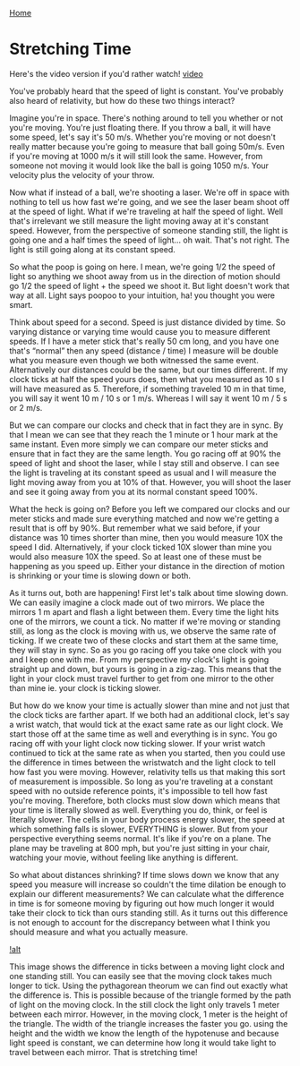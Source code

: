 [Home](./)

# Stretching Time

Here's the video version if you'd rather watch! [video](https://www.youtube.com/watch?v=lXogHNV-H1I)

You've probably heard that the speed of light is constant. You've probably also
heard of relativity, but how do these two things interact?

Imagine you're in space. There's nothing around to tell you whether or not
you're moving. You're just floating there. If you throw a ball, it will have
some speed, let's say it's 50 m/s. Whether you're moving or not doesn't really
matter because you're going to measure that ball going 50m/s. Even if you're
moving at 1000 m/s it will still look the same. However, from someone not
moving it would look like the ball is going 1050 m/s. Your velocity plus the
velocity of your throw.

Now what if instead of a ball, we're shooting a laser. We're off in space with
nothing to tell us how fast we're going, and we see the laser beam shoot off at
the speed of light. What if we're traveling at half the speed of light. Well
that's irrelevant we still measure the light moving away at it's constant
speed. However, from the perspective of someone standing still, the light is
going one and a half times the speed of light… oh wait. That's not right. The
light is still going along at its constant speed.

So what the poop is going on here. I mean, we're going 1/2 the speed of light
so anything we shoot away from us in the direction of motion should go 1/2 the
speed of light + the speed we shoot it. But light doesn't work that way at all.
Light says poopoo to your intuition, ha! you thought you were smart.

Think about speed for a second. Speed is just distance divided by time. So
varying distance or varying time would cause you to measure different speeds.
If I have a meter stick that's really 50 cm long, and you have one that's
“normal” then any speed (distance / time) I measure will be double what you
measure even though we both witnessed the same event. Alternatively our
distances could be the same, but our times different. If my clock ticks at half
the speed yours does, then what you measured as 10 s I will have measured as 5.
Therefore, if something traveled 10 m in that time, you will say it went 10 m /
10 s or 1 m/s. Whereas I will say it went 10 m / 5 s or 2 m/s.

But we can compare our clocks and check that in fact they are in sync. By that
I mean we can see that they reach the 1 minute or 1 hour mark at the same
instant. Even more simply we can compare our meter sticks and ensure that in
fact they are the same length. You go racing off at 90% the speed of light and
shoot the laser, while I stay still and observe. I can see the light is
traveling at its constant speed as usual and I will measure the light moving
away from you at 10% of that. However, you will shoot the laser and see it
going away from you at its normal constant speed 100%.

What the heck is going on? Before you left we compared our clocks and our meter
sticks and made sure everything matched and now we're getting a result that is
off by 90%. But remember what we said before, if your distance was 10 times
shorter than mine, then you would measure 10X the speed I did. Alternatively,
if your clock ticked 10X slower than mine you would also measure 10X the speed.
So at least one of these must be happening as you speed up. Either your
distance in the direction of motion is shrinking or your time is slowing down
or both.

As it turns out, both are happening! First let's talk about time slowing down.
We can easily imagine a clock made out of two mirrors. We place the mirrors 1 m
apart and flash a light between them. Every time the light hits one of the
mirrors, we count a tick. No matter if we're moving or standing still, as long
as the clock is moving with us, we observe the same rate of ticking. If we
create two of these clocks and start them at the same time, they will stay in
sync. So as you go racing off you take one clock with you and I keep one with
me. From my perspective my clock's light is going straight up and down, but
yours is going in a zig-zag. This means that the light in your clock must
travel further to get from one mirror to the other than mine ie. your clock is
ticking slower.

But how do we know your time is actually slower than mine and not just that the
clock ticks are farther apart. If we both had an additional clock, let's say a
wrist watch, that would tick at the exact same rate as our light clock. We
start those off at the same time as well and everything is in sync. You go
racing off with your light clock now ticking slower. If your wrist watch
continued to tick at the same rate as when you started, then you could use the
difference in times between the wristwatch and the light clock to tell how fast
you were moving. However, relativity tells us that making this sort of
measurement is impossible. So long as you're traveling at a constant speed with
no outside reference points, it's impossible to tell how fast you're moving.
Therefore, both clocks must slow down which means that your time is literally
slowed as well. Everything you do, think, or feel is literally slower. The
cells in your body process energy slower, the speed at which something falls is
slower, EVERYTHING is slower. But from your perspective everything seems
normal. It's like if you're on a plane. The plane may be traveling at 800 mph,
but you're just sitting in your chair, watching your movie, without feeling
like anything is different.

So what about distances shrinking? If time slows down we know that any speed
you measure will increase so couldn't the time dilation be enough to explain
our different measurements? We can calculate what the difference in time is
for someone moving by figuring out how much longer it would take their clock to
tick than ours standing still. As it turns out this difference is not enough to
account for the discrepancy between what I think you should measure and what
you actually measure.

[!alt](https://www.pitt.edu/~jdnorton/teaching/HPS_0410/chapters/Special_relativity_clocks_rods/figures/light_clock_anim_2.gif)

This image shows the difference in ticks between a moving light clock and one
standing still. You can easily see that the moving clock takes much longer to
tick. Using the pythagorean theorum we can find out exactly what the difference
is. This is possible because of the triangle formed by the path of light on the
moving clock. In the still clock the light only travels 1 meter between each
mirror. However, in the moving clock, 1 meter is the height of the triangle.
The width of the triangle increases the faster you go. using the height and the
width we know the length of the hypotenuse and because light speed is constant,
we can determine how long it would take light to travel between each mirror.
That is stretching time!
